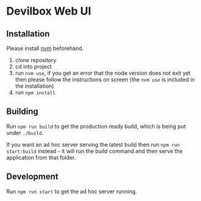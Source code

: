 # Devilbox Web UI

## Installation

Please install [nvm](https://github.com/nvm-sh/nvm) beforehand.

1. clone repository
2. cd into project
3. run `nvm use`, if you get an error that the node version does not exit yet then please follow the instructions on screen (the `nvm use` is included in the installation)
4. run `npm install`

## Building

Run `npm run build` to get the production ready build, which is being put under `./build`.

If you want an ad hoc server serving the latest build then run `npm run start:build` instead - it will run the build command and then serve the application from that folder.

## Development

Run `npm run start` to get the ad hoc server running.
